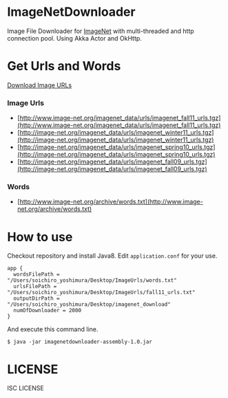 # ImageNetDownloader

Image File Downloader for [ImageNet](http://image-net.org/) with multi-threaded and http connection pool.
Using Akka Actor and OkHttp.

# Get Urls and Words

[Download Image URLs](http://image-net.org/download-imageurls)

### Image Urls
- [http://www.image-net.org/imagenet_data/urls/imagenet_fall11_urls.tgz](http://www.image-net.org/imagenet_data/urls/imagenet_fall11_urls.tgz)
- [http://image-net.org/imagenet_data/urls/imagenet_winter11_urls.tgz](http://image-net.org/imagenet_data/urls/imagenet_winter11_urls.tgz)
- [http://image-net.org/imagenet_data/urls/imagenet_spring10_urls.tgz](http://image-net.org/imagenet_data/urls/imagenet_spring10_urls.tgz)
- [http://image-net.org/imagenet_data/urls/imagenet_fall09_urls.tgz](http://image-net.org/imagenet_data/urls/imagenet_fall09_urls.tgz)

### Words
- [http://www.image-net.org/archive/words.txt](http://www.image-net.org/archive/words.txt)

# How to use

Checkout repository and install Java8.
Edit `application.conf` for your use.

```
app {
  wordsFilePath = "/Users/soichiro_yoshimura/Desktop/ImageUrls/words.txt"
  urlsFilePath = "/Users/soichiro_yoshimura/Desktop/ImageUrls/fall11_urls.txt"
  outputDirPath = "/Users/soichiro_yoshimura/Desktop/imagenet_download"
  numOfDownloader = 2000
}
```

And execute this command line.

```
$ java -jar imagenetdownloader-assembly-1.0.jar

```

# LICENSE
ISC LICENSE